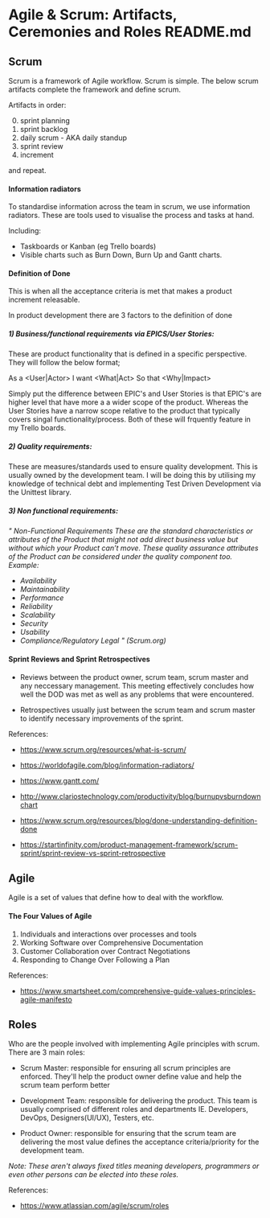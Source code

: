 # Agile & Scrum: Artifacts, Ceremonies and Roles README.md

## Scrum
Scrum is a framework of Agile workflow. Scrum is simple. The below scrum artifacts complete the framework and define scrum.

Artifacts in order:

0) sprint planning
1) sprint backlog
2) daily scrum - AKA daily standup
3) sprint review
4) increment

and repeat.

#### Information radiators
To standardise information across the team in scrum, we use information radiators. These are tools used to visualise the process and tasks at hand.

Including:
- Taskboards or Kanban (eg Trello boards)
- Visible charts such as Burn Down, Burn Up and Gantt charts.

#### Definition of Done
This is when all the acceptance criteria is met that makes a product increment releasable.

In product development there are 3 factors to the definition of done

##### 1) Business/functional requirements via EPICS/User Stories:
These are product functionality that is defined in a specific perspective. They will follow the below format;

As a <User|Actor>
I want <What|Act>
So that <Why|Impact>

Simply put the difference between EPIC's and User Stories is that EPIC's are higher level that have more a a wider scope of the product. Whereas the User Stories have a narrow scope relative to the product that typically covers singal functionality/process. Both of these will frquently feature in my Trello boards.

##### 2) Quality requirements: 
These are measures/standards used to ensure quality development. This is usually owned by the development team.
 I will be doing this by utilising my knowledge of technical debt and implementing Test Driven Development via the Unittest library.
 
##### 3) Non functional requirements:
_" Non-Functional Requirements
These are the standard characteristics or attributes of the Product that might not add direct business value but without which your Product can’t move. These quality assurance attributes of the Product can be considered under the quality component too.
Example:_
- _Availability_
- _Maintainability_
- _Performance_
- _Reliability_
- _Scalability_
- _Security_
- _Usability_
- _Compliance/Regulatory
Legal "_ _(Scrum.org)_

#### Sprint Reviews and Sprint Retrospectives
- Reviews between the product owner, scrum team, scrum master and any neccessary management. This meeting  effectively concludes how well the DOD was met as well as any problems that were encountered.

- Retrospectives usually just between the scrum team and scrum master to identify necessary improvements of the sprint. 

References:

- https://www.scrum.org/resources/what-is-scrum/

- https://worldofagile.com/blog/information-radiators/

- https://www.gantt.com/

- http://www.clariostechnology.com/productivity/blog/burnupvsburndownchart

- https://www.scrum.org/resources/blog/done-understanding-definition-done

- https://startinfinity.com/product-management-framework/scrum-sprint/sprint-review-vs-sprint-retrospective

## Agile
Agile is a set of values that define how to deal with the workflow.

#### The Four Values of Agile
1) Individuals and interactions over processes and tools
2) Working Software over Comprehensive Documentation
3) Customer Collaboration over Contract Negotiations
4) Responding to Change Over Following a Plan

References:

- https://www.smartsheet.com/comprehensive-guide-values-principles-agile-manifesto

## Roles
Who are the people involved with implementing Agile principles with scrum. There are 3 main roles:

- Scrum Master: responsible for ensuring all scrum principles are enforced. They'll help the product owner define value and help the scrum team perform better

- Development Team: responsible for delivering the product. This team is usually comprised of different roles and departments IE. Developers, DevOps, Designers(UI/UX), Testers, etc.

- Product Owner: responsible  for ensuring that the scrum team are delivering the most value defines the acceptance criteria/priority for the development team. 

_Note: These aren't always fixed titles meaning developers, programmers or even other persons can be elected into these roles._

References:

- https://www.atlassian.com/agile/scrum/roles
